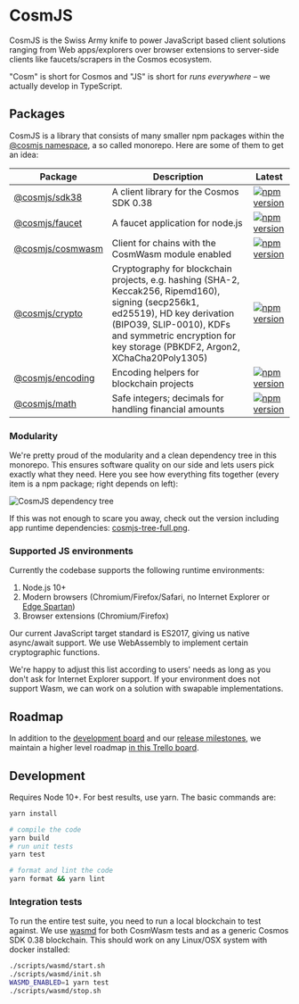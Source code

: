 # CosmJS

CosmJS is the Swiss Army knife to power JavaScript based client solutions
ranging from Web apps/explorers over browser extensions to server-side clients
like faucets/scrapers in the Cosmos ecosystem.

"Cosm" is short for Cosmos and "JS" is short for _runs everywhere_ – we actually
develop in TypeScript.

## Packages

CosmJS is a library that consists of many smaller npm packages within the
[@cosmjs namespace](https://www.npmjs.com/org/cosmjs), a so called monorepo.
Here are some of them to get an idea:

| Package                               | Description                                                                                                                                                                                                                              | Latest                                                                                                              |
| ------------------------------------- | ---------------------------------------------------------------------------------------------------------------------------------------------------------------------------------------------------------------------------------------- | ------------------------------------------------------------------------------------------------------------------- |
| [@cosmjs/sdk38](packages/sdk38)       | A client library for the Cosmos SDK 0.38                                                                                                                                                                                                 | [![npm version](https://img.shields.io/npm/v/@cosmjs/sdk38.svg)](https://www.npmjs.com/package/@cosmjs/sdk38)       |
| [@cosmjs/faucet](packages/faucet)     | A faucet application for node.js                                                                                                                                                                                                         | [![npm version](https://img.shields.io/npm/v/@cosmjs/faucet.svg)](https://www.npmjs.com/package/@cosmjs/faucet)     |
| [@cosmjs/cosmwasm](packages/cosmwasm) | Client for chains with the CosmWasm module enabled                                                                                                                                                                                       | [![npm version](https://img.shields.io/npm/v/@cosmjs/cosmwasm.svg)](https://www.npmjs.com/package/@cosmjs/cosmwasm) |
| [@cosmjs/crypto](packages/crypto)     | Cryptography for blockchain projects, e.g. hashing (SHA-2, Keccak256, Ripemd160), signing (secp256k1, ed25519), HD key derivation (BIPO39, SLIP-0010), KDFs and symmetric encryption for key storage (PBKDF2, Argon2, XChaCha20Poly1305) | [![npm version](https://img.shields.io/npm/v/@cosmjs/crypto.svg)](https://www.npmjs.com/package/@cosmjs/crypto)     |
| [@cosmjs/encoding](packages/encoding) | Encoding helpers for blockchain projects                                                                                                                                                                                                 | [![npm version](https://img.shields.io/npm/v/@cosmjs/encoding.svg)](https://www.npmjs.com/package/@cosmjs/encoding) |
| [@cosmjs/math](packages/math)         | Safe integers; decimals for handling financial amounts                                                                                                                                                                                   | [![npm version](https://img.shields.io/npm/v/@cosmjs/math.svg)](https://www.npmjs.com/package/@cosmjs/math)         |

### Modularity

We're pretty proud of the modularity and a clean dependency tree in this
monorepo. This ensures software quality on our side and lets users pick exactly
what they need. Here you see how everything fits together (every item is a npm
package; right depends on left):

![CosmJS dependency tree](docs/cosmjs-tree.png)

If this was not enough to scare you away, check out the version including app
runtime dependencies: [cosmjs-tree-full.png](docs/cosmjs-tree-full.png).

<!--
Build with depsight (https://github.com/webmaster128/depsight), using:

from_npm . | depsight --include "^@cosmjs" --format png --output docs/cosmjs-tree.png
from_npm . | depsight --exclude cosmjs-monorepo-root --format png --output docs/cosmjs-tree-full.png
optipng docs/cosmjs-tree*.png
-->

### Supported JS environments

Currently the codebase supports the following runtime environments:

1. Node.js 10+
2. Modern browsers (Chromium/Firefox/Safari, no Internet Explorer or
   [Edge Spartan](https://en.wikipedia.org/wiki/Microsoft_Edge#Development))
3. Browser extensions (Chromium/Firefox)

Our current JavaScript target standard is ES2017, giving us native async/await
support. We use WebAssembly to implement certain cryptographic functions.

We're happy to adjust this list according to users' needs as long as you don't
ask for Internet Explorer support. If your environment does not support Wasm, we
can work on a solution with swapable implementations.

## Roadmap

In addition to the
[development board](https://github.com/orgs/CosmWasm/projects/2) and our
[release milestones](https://github.com/CosmWasm/cosmjs/milestones), we maintain
a higher level roadmap
[in this Trello board](https://trello.com/b/vIW8awLl/cosmjs-roadmap).

## Development

Requires Node 10+. For best results, use yarn. The basic commands are:

```sh
yarn install

# compile the code
yarn build
# run unit tests
yarn test

# format and lint the code
yarn format && yarn lint
```

### Integration tests

To run the entire test suite, you need to run a local blockchain to test
against. We use [wasmd](https://github.com/CosmWasm/wasmd) for both CosmWasm
tests and as a generic Cosmos SDK 0.38 blockchain. This should work on any
Linux/OSX system with docker installed:

```sh
./scripts/wasmd/start.sh
./scripts/wasmd/init.sh
WASMD_ENABLED=1 yarn test
./scripts/wasmd/stop.sh
```
